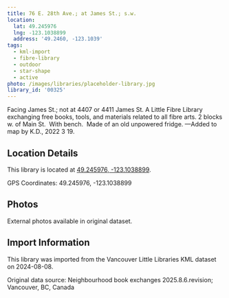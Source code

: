 ```yaml
---
title: 76 E. 28th Ave.; at James St.; s.w.
location:
  lat: 49.245976
  lng: -123.1038899
  address: '49.2460, -123.1039'
tags:
  - kml-import
  - fibre-library
  - outdoor
  - star-shape
  - active
photo: /images/libraries/placeholder-library.jpg
library_id: '00325'
---
```

Facing James St.; not at 4407 or 4411 James St.
A Little Fibre Library exchanging free books, tools, and materials related to all fibre arts.
2 blocks w. of Main St.  
With bench.  Made of an old unpowered fridge.
—Added to map by K.D., 2022 3 19.

## Location Details

This library is located at [49.245976, -123.1038899](https://www.google.com/maps?q=49.245976,-123.1038899).

GPS Coordinates: 49.245976, -123.1038899

## Photos

External photos available in original dataset.

## Import Information

This library was imported from the Vancouver Little Libraries KML dataset on 2024-08-08.

Original data source: Neighbourhood book exchanges 2025.8.6.revision; Vancouver, BC, Canada
